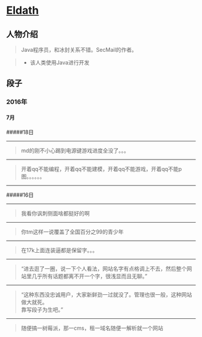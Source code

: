 # [Eldath](https://github.com/lizhaohan001)
## 人物介绍

> Java程序员，和冰封关系不错。SecMail的作者。

>+ 该人类使用Java进行开发

## 段子

### 2016年

#### 7月

#####18日

---
> md的刚不小心踢到电源键游戏进度全没了。。。

---
> 开着qq不能编程，开着qq不能建模，开着qq不能游戏，开着qq不能p图。。。。。。

---
#####16日

---
> 我看你讽刺侧面啥都挺好的啊

---
> 你tm这样一说覆盖了全国百分之99的青少年

---
> 在17k上面连装逼都是保留字。。。

---
> “进去逛了一圈，说一下个人看法，网站名字有点格调上不去，然后整个网站里几乎所有话题都离不开一个字，很浅显而且无聊。”

---
> “这种东西没忠诚用户，大家新鲜劲一过就没了。管理也很一般，这种网站做大就死。<br/>
靠写段子为生吧。”

---
> 随便搞一树莓派，那一cms，租一域名随便一解析就一个网站